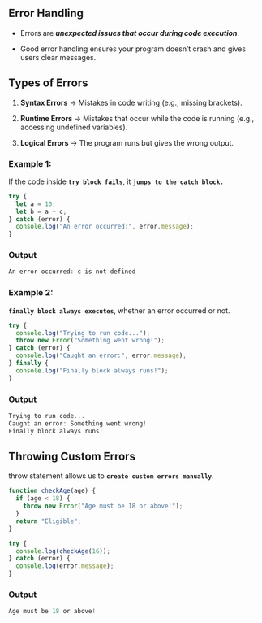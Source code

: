 ## Error Handling

- Errors are ***unexpected issues that occur during code execution***.

- Good error handling ensures your program doesn’t crash and gives users clear messages.

## Types of Errors
1. **Syntax Errors** → Mistakes in code writing (e.g., missing brackets).

2. **Runtime Errors** → Mistakes that occur while the code is running (e.g., accessing undefined variables).

3. **Logical Errors** → The program runs but gives the wrong output.

### Example 1: 
If the code inside **`try block fails`**, it **`jumps to the catch block.`**
```js
try {
  let a = 10;
  let b = a + c; 
} catch (error) {
  console.log("An error occurred:", error.message);
}
```
### Output
```js
An error occurred: c is not defined
```
### Example 2: 
**`finally block always executes`**, whether an error occurred or not.

```js
try {
  console.log("Trying to run code...");
  throw new Error("Something went wrong!");
} catch (error) {
  console.log("Caught an error:", error.message);
} finally {
  console.log("Finally block always runs!");
}
```
### Output
```js
Trying to run code...
Caught an error: Something went wrong!
Finally block always runs!
```

## Throwing Custom Errors
throw statement allows us to **`create custom errors manually`**.
```js
function checkAge(age) {
  if (age < 18) {
    throw new Error("Age must be 18 or above!");
  }
  return "Eligible";
}

try {
  console.log(checkAge(16));
} catch (error) {
  console.log(error.message);
}
```

### Output
```js
Age must be 18 or above!
```